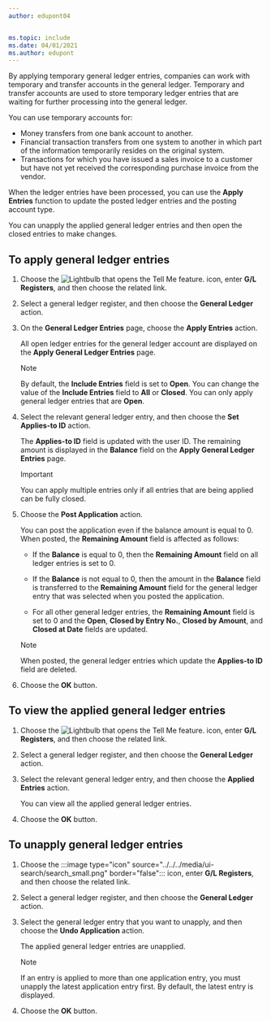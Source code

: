 ```yaml
---
author: edupont04


ms.topic: include
ms.date: 04/01/2021
ms.author: edupont
---
```


By applying temporary general ledger entries, companies can work with temporary and transfer accounts in the general ledger. Temporary and transfer accounts are used to store temporary ledger entries that are waiting for further processing into the general ledger.  

You can use temporary accounts for:  

- Money transfers from one bank account to another.  
- Financial transaction transfers from one system to another in which part of the information temporarily resides on the original system.  
- Transactions for which you have issued a sales invoice to a customer but have not yet received the corresponding purchase invoice from the vendor.  

When the ledger entries have been processed, you can use the **Apply Entries** function to update the posted ledger entries and the posting account type.  

You can unapply the applied general ledger entries and then open the closed entries to make changes.  

## To apply general ledger entries  

1. Choose the ![Lightbulb that opens the Tell Me feature.](../../../media/ui-search/search_small.png "Tell me what you want to do") icon, enter **G/L Registers**, and then choose the related link.  
2. Select a general ledger register, and then choose the **General Ledger** action.  
3. On the **General Ledger Entries** page, choose the **Apply Entries** action.  

    All open ledger entries for the general ledger account are displayed on the **Apply General Ledger Entries** page.  

    > [!NOTE]  
    > By default, the **Include Entries** field is set to **Open**. You can change the value of the **Include Entries** field to **All** or **Closed**. You can only apply general ledger entries that are **Open**.  

4. Select the relevant general ledger entry, and then choose the **Set Applies-to ID** action.  

    The **Applies-to ID** field is updated with the user ID. The remaining amount is displayed in the **Balance** field on the **Apply General Ledger Entries** page.  

    > [!IMPORTANT]  
    > You can apply multiple entries only if all entries that are being applied can be fully closed.  

5. Choose the **Post Application** action.  

    You can post the application even if the balance amount is equal to 0. When posted, the **Remaining Amount** field is affected as follows:  

    - If the **Balance** is equal to 0, then the **Remaining Amount** field on all ledger entries is set to 0.  

    - If the **Balance** is not equal to 0, then the amount in the **Balance** field is transferred to the **Remaining Amount** field for the general ledger entry that was selected when you posted the application.  

    - For all other general ledger entries, the **Remaining Amount** field is set to 0 and the **Open**, **Closed by Entry No.**, **Closed by Amount**, and **Closed at Date** fields are updated.  

    > [!NOTE]  
    > When posted, the general ledger entries which update the **Applies-to ID** field are deleted.  

6. Choose the **OK** button.  

## To view the applied general ledger entries  

1. Choose the ![Lightbulb that opens the Tell Me feature.](../../../media/ui-search/search_small.png "Tell me what you want to do") icon, enter **G/L Registers**, and then choose the related link.  
2. Select a general ledger register, and then choose the **General Ledger** action.  
3. Select the relevant general ledger entry, and then choose the **Applied Entries** action.  

    You can view all the applied general ledger entries.  

4. Choose the **OK** button.  

## To unapply general ledger entries  

1. Choose the :::image type="icon" source="../../../media/ui-search/search_small.png" border="false"::: icon, enter **G/L Registers**, and then choose the related link.  
2. Select a general ledger register, and then choose the **General Ledger** action.  
3. Select the general ledger entry that you want to unapply, and then choose the **Undo Application** action.  

    The applied general ledger entries are unapplied.  

    > [!NOTE]  
    > If an entry is applied to more than one application entry, you must unapply the latest application entry first. By default, the latest entry is displayed.  

4. Choose the **OK** button.  
